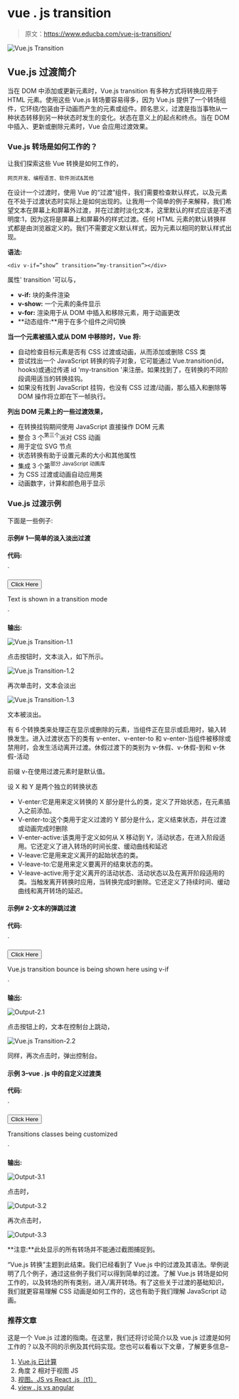# vue . js transition

> 原文：<https://www.educba.com/vue-js-transition/>

![Vue.js Transition](img/a35644ad550b968edfae43b52d8b220d.png)



## Vue.js 过渡简介

当在 DOM 中添加或更新元素时，Vue.js transition 有多种方式将转换应用于 HTML 元素。使用这些 Vue.js 转场要容易得多，因为 Vue.js 提供了一个转场组件，它环绕/包装由于动画而产生的元素或组件。顾名思义，过渡是指当事物从一种状态转移到另一种状态时发生的变化。状态在意义上的起点和终点。当在 DOM 中插入、更新或删除元素时，Vue 会应用过渡效果。

### Vue.js 转场是如何工作的？

让我们探索这些 Vue 转换是如何工作的，

<small>网页开发、编程语言、软件测试&其他</small>

在设计一个过渡时，使用 Vue 的“过渡”组件，我们需要检查默认样式，以及元素在不处于过渡状态时实际上是如何出现的。让我用一个简单的例子来解释，我们希望文本在屏幕上和屏幕外过渡，并在过渡时淡化文本，这里默认的样式应该是不透明度:1，因为这将是屏幕上和屏幕外的样式过渡。任何 HTML 元素的默认转换样式都是由浏览器定义的。我们不需要定义默认样式，因为元素以相同的默认样式出现。

**语法:**

`<div v-if=”show” transition=”my-transition”></div>`

属性' transition '可以与，

*   **v-if:** 块的条件渲染
*   **v-show:** 一个元素的条件显示
*   **v-for:** 渲染用于从 DOM 中插入和移除元素，用于动画更改
*   **动态组件:**用于在多个组件之间切换

**当一个元素被插入或从 DOM 中移除时，Vue 将:**

*   自动检查目标元素是否有 CSS 过渡或动画，从而添加或删除 CSS 类
*   尝试找出一个 JavaScript 转换的钩子对象，它可能通过 Vue.transition(id，hooks)或通过传递 id 'my-transition '来注册。如果找到了，在转换的不同阶段调用适当的转换挂钩。
*   如果没有找到 JavaScript 挂钩，也没有 CSS 过渡/动画，那么插入和删除等 DOM 操作将立即在下一帧执行。

**列出 DOM 元素上的一些过渡效果，**

*   在转换挂钩期间使用 JavaScript 直接操作 DOM 元素
*   整合 3 个<sup>第三个</sup>派对 CSS 动画
*   用于定位 SVG 节点
*   状态转换有助于设置元素的大小和其他属性
*   集成 3 个第<sup>部分 JavaScript 动画库</sup>
*   为 CSS 过渡或动画自动应用类
*   动画数字，计算和颜色用于显示

### Vue.js 过渡示例

下面是一些例子:

#### 示例# 1—**简单的淡入淡出过渡**

**代码:**

`<!DOCTYPE html>
<html>
<head>
<title>Vue.js transition</title>
<script src="https://unpkg.com/vue"></script>
<script src="https://unpkg.com/marked@0.3.6"></script>
<script src="https://unpkg.com/lodash@4.16.0"></script>
<style>
.fade-enter-active,
.fade-leave-active {
transition: opacity 2s;
}
.fade-enter,
.fade-leave-to {
opacity: 0;
}
</style>
</head>
<body>
<div id="demo_transition_fade">
<button v-on:click="show = !show">
Click Here
</button>
<transition name="fade">
<p v-if="show">Text is shown in a transition mode</p>
</transition>
</div>
<script>
new Vue({
el: "#demo_transition_fade",
data: {
show: false
}
});
</script>
</body>
</html>`

**输出:**

![Vue.js Transition-1.1](img/0f4247cee1a676ae839c09fb1e639f8f.png)



点击按钮时，文本淡入，如下所示。

![Vue.js Transition-1.2](img/592346848eb37b2e59083a2f1d385048.png)



再次单击时，文本会淡出

![Vue.js Transition-1.3](img/831daeb4ce84b0492a8a6385b69ec605.png)



文本被淡出。

有 6 个转换类来处理正在显示或删除的元素，当组件正在显示或启用时，输入转换发生。进入过渡状态下的类有 v-enter、v-enter-to 和 v-enter-当组件被移除或禁用时，会发生活动离开过渡。休假过渡下的类别为 v-休假、v-休假-到和 v-休假-活动

前缀 v-在使用过渡元素时是默认值。

设 X 和 Y 是两个独立的转换状态

*   V-enter:它是用来定义转换的 X 部分是什么的类，定义了开始状态，在元素插入之前添加。
*   V-enter-to:这个类用于定义过渡的 Y 部分是什么，定义结束状态，并在过渡或动画完成时删除
*   V-enter-active:该类用于定义如何从 X 移动到 Y，活动状态，在进入阶段适用。它还定义了进入转场的时间长度、缓动曲线和延迟
*   V-leave:它是用来定义离开的起始状态的类。
*   V-leave-to:它是用来定义要离开的结束状态的类。
*   V-leave-active:用于定义离开的活动状态、活动状态以及在离开阶段适用的类。当触发离开转换时应用，当转换完成时删除。它还定义了持续时间、缓动曲线和离开转场的延迟。

#### 示例# 2-**文本的弹跳过渡**

**代码:**

`<!DOCTYPE html>
<html>
<head>
<title>Vue.js bounce transition</title>
<script src="https://unpkg.com/vue"></script>
<script src="https://unpkg.com/marked@0.3.6"></script>
<script src="https://unpkg.com/lodash@4.16.0"></script>
<style>
.bounce-enter-active {
animation: bounce-in 0.9s;
}
.bounce-leave-active {
animation: bounce-in 1.5s reverse;
}
@keyframes bounce-in {
0% {
transform: scale(0);
}
50% {
transform: scale(1.4);
}
100% {
transform: scale(1.1);
}
}
</style>
</head>
<body>
<div id="demo_transition_bounce">
<button @click="show = !show">Click Here</button>
<transition name="bounce">
<p v-if="show">
Vue.js transition bounce is being shown here using v-if
</p>
</transition>
</div>
<script>
new Vue({
el: "#demo_transition_bounce",
data: {
show: false
}
});
</script>
</body>
</html>`

**输出:**

![Output-2.1](img/e0a0ee42e697a1b82694147abf86f8a8.png)



点击按钮上的，文本在控制台上跳动，

![Vue.js Transition-2.2](img/bd57697389107cfb2ddc7935e16629e4.png)



同样，再次点击时，弹出控制台。

#### 示例 3–vue . js 中的自定义过渡类

**代码:**

`<!DOCTYPE html>
<html>
<head>
<title>Vue.js customized transition</title>
<script src="https://unpkg.com/vue"></script>
<script src="https://unpkg.com/marked@0.3.6"></script>
<script src="https://unpkg.com/lodash@4.16.0"></script>
<link
href="https://cdn.jsdelivr.net/npm/animate.css@3.5.1"
rel="stylesheet"
type="text/css"
/>
</head>
<body>
<div id="custom-transition">
<button @click="show = !show">
Click Here
</button>
<transition
name="custom-classes-transition"
enter-active-class="animated tada"
leave-active-class="animated bounceOutRight"
>
<p v-if="show">Transitions classes being customized</p>
</transition>
</div>
<script>
new Vue({
el: "#custom-transition",
data: {
show: true
}
});
</script>
</body>
</html>`

**输出:**

![Output-3.1](img/c9ae4d307172c679dd3d50ac4c2676e6.png)



点击时，

![Output-3.2](img/ddbad5dd63c0737c8ddc972e69be54e5.png)



再次点击时，

![Output-3.3](img/ca8020e01dbe1b81879429ce8aa6b515.png)



**注意:**此处显示的所有转场并不能通过截图捕捉到。

“Vue.js 转换”主题到此结束。我们已经看到了 Vue.js 中的过渡及其语法。举例说明了几个例子，通过这些例子我们可以得到简单的过渡。了解 Vue.js 转场是如何工作的，以及转场的所有类别，进入/离开转场。有了这些关于过渡的基础知识，我们就更容易理解 CSS 动画是如何工作的，这也有助于我们理解 JavaScript 动画。

### 推荐文章

这是一个 Vue.js 过渡的指南。在这里，我们还将讨论简介以及 vue.js 过渡是如何工作的？以及不同的示例及其代码实现。您也可以看看以下文章，了解更多信息–

1.  [Vue.js 已计算](https://www.educba.com/vue-js-computed/)
2.  角度 2 相对于视图 JS
3.  [视图。JS vs React .js〔t1〕](https://www.educba.com/react-js-vs-vue-js/)
4.  [view . js vs angular](https://www.educba.com/vue-js-vs-angular/)





